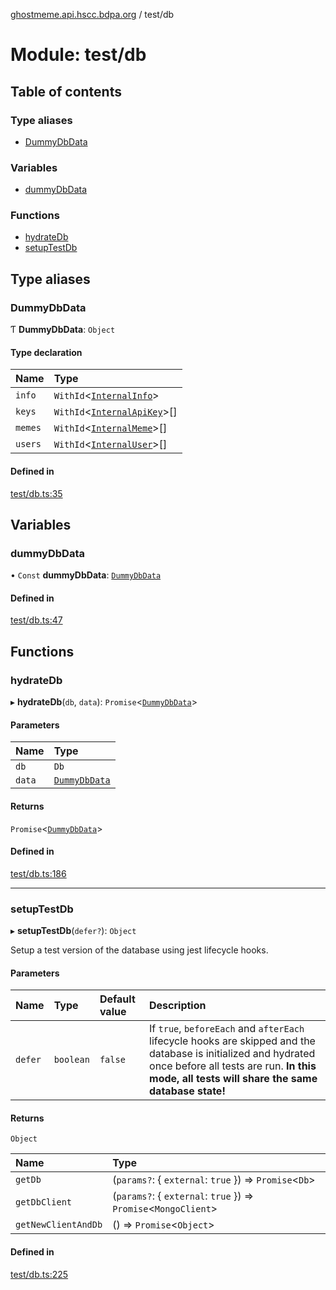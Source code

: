 [ghostmeme.api.hscc.bdpa.org][1] / test/db

# Module: test/db

## Table of contents

### Type aliases

- [DummyDbData][2]

### Variables

- [dummyDbData][2]

### Functions

- [hydrateDb][3]
- [setupTestDb][4]

## Type aliases

### DummyDbData

Ƭ **DummyDbData**: `Object`

#### Type declaration

| Name    | Type                              |
| :------ | :-------------------------------- |
| `info`  | `WithId`<[`InternalInfo`][5]>     |
| `keys`  | `WithId`<[`InternalApiKey`][6]>[] |
| `memes` | `WithId`<[`InternalMeme`][7]>[]   |
| `users` | `WithId`<[`InternalUser`][8]>[]   |

#### Defined in

[test/db.ts:35][9]

## Variables

### dummyDbData

• `Const` **dummyDbData**: [`DummyDbData`][2]

#### Defined in

[test/db.ts:47][10]

## Functions

### hydrateDb

▸ **hydrateDb**(`db`, `data`): `Promise`<[`DummyDbData`][2]>

#### Parameters

| Name   | Type               |
| :----- | :----------------- |
| `db`   | `Db`               |
| `data` | [`DummyDbData`][2] |

#### Returns

`Promise`<[`DummyDbData`][2]>

#### Defined in

[test/db.ts:186][11]

---

### setupTestDb

▸ **setupTestDb**(`defer?`): `Object`

Setup a test version of the database using jest lifecycle hooks.

#### Parameters

| Name    | Type      | Default value | Description                                                                                                                                                                                                     |
| :------ | :-------- | :------------ | :-------------------------------------------------------------------------------------------------------------------------------------------------------------------------------------------------------------- |
| `defer` | `boolean` | `false`       | If `true`, `beforeEach` and `afterEach` lifecycle hooks are skipped and the database is initialized and hydrated once before all tests are run. **In this mode, all tests will share the same database state!** |

#### Returns

`Object`

| Name                | Type                                                            |
| :------------------ | :-------------------------------------------------------------- |
| `getDb`             | (`params?`: { `external`: `true` }) => `Promise`<`Db`>          |
| `getDbClient`       | (`params?`: { `external`: `true` }) => `Promise`<`MongoClient`> |
| `getNewClientAndDb` | () => `Promise`<`Object`>                                       |

#### Defined in

[test/db.ts:225][12]

[1]: ../README.md
[2]: test_db.md#dummydbdata
[3]: test_db.md#hydratedb
[4]: test_db.md#setuptestdb
[5]: types_global.md#internalinfo
[6]: types_global.md#internalapikey
[7]: types_global.md#internalmeme
[8]: types_global.md#internaluser
[9]:
  https://github.com/nhscc/ghostmeme.api.hscc.bdpa.org/blob/1aca321/test/db.ts#L35
[10]:
  https://github.com/nhscc/ghostmeme.api.hscc.bdpa.org/blob/1aca321/test/db.ts#L47
[11]:
  https://github.com/nhscc/ghostmeme.api.hscc.bdpa.org/blob/1aca321/test/db.ts#L186
[12]:
  https://github.com/nhscc/ghostmeme.api.hscc.bdpa.org/blob/1aca321/test/db.ts#L225
